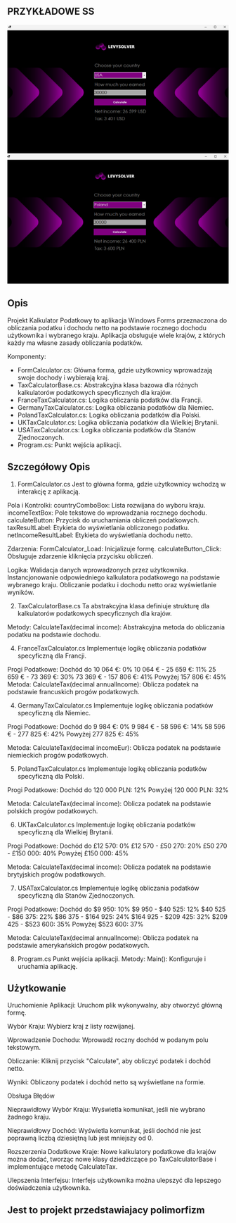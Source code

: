 ## PRZYKŁADOWE SS
![e](images/1.png)
![e](images/2.png)

## Opis
Projekt Kalkulator Podatkowy to aplikacja Windows Forms przeznaczona do obliczania podatku i dochodu netto na podstawie rocznego dochodu użytkownika i wybranego kraju. Aplikacja obsługuje wiele krajów, z których każdy ma własne zasady obliczania podatków.

Komponenty:
- FormCalculator.cs: Główna forma, gdzie użytkownicy wprowadzają swoje dochody i wybierają kraj.
- TaxCalculatorBase.cs: Abstrakcyjna klasa bazowa dla różnych kalkulatorów podatkowych specyficznych dla krajów.
- FranceTaxCalculator.cs: Logika obliczania podatków dla Francji.
- GermanyTaxCalculator.cs: Logika obliczania podatków dla Niemiec.
- PolandTaxCalculator.cs: Logika obliczania podatków dla Polski.
- UKTaxCalculator.cs: Logika obliczania podatków dla Wielkiej Brytanii.
- USATaxCalculator.cs: Logika obliczania podatków dla Stanów Zjednoczonych.
- Program.cs: Punkt wejścia aplikacji.

## Szczegółowy Opis
1. FormCalculator.cs
Jest to główna forma, gdzie użytkownicy wchodzą w interakcję z aplikacją.

Pola i Kontrolki:
countryComboBox: Lista rozwijana do wyboru kraju.
incomeTextBox: Pole tekstowe do wprowadzania rocznego dochodu.
calculateButton: Przycisk do uruchamiania obliczeń podatkowych.
taxResultLabel: Etykieta do wyświetlania obliczonego podatku.
netIncomeResultLabel: Etykieta do wyświetlania dochodu netto.

Zdarzenia:
FormCalculator_Load: Inicjalizuje formę.
calculateButton_Click: Obsługuje zdarzenie kliknięcia przycisku obliczeń.

Logika:
Walidacja danych wprowadzonych przez użytkownika.
Instancjonowanie odpowiedniego kalkulatora podatkowego na podstawie wybranego kraju.
Obliczanie podatku i dochodu netto oraz wyświetlanie wyników.

2. TaxCalculatorBase.cs
Ta abstrakcyjna klasa definiuje strukturę dla kalkulatorów podatkowych specyficznych dla krajów.

Metody:
CalculateTax(decimal income): Abstrakcyjna metoda do obliczania podatku na podstawie dochodu.

4. FranceTaxCalculator.cs
Implementuje logikę obliczania podatków specyficzną dla Francji.

Progi Podatkowe:
Dochód do 10 064 €: 0%
10 064 € - 25 659 €: 11%
25 659 € - 73 369 €: 30%
73 369 € - 157 806 €: 41%
Powyżej 157 806 €: 45%
Metoda:
CalculateTax(decimal annualIncome): Oblicza podatek na podstawie francuskich progów podatkowych.

4. GermanyTaxCalculator.cs
Implementuje logikę obliczania podatków specyficzną dla Niemiec.

Progi Podatkowe:
Dochód do 9 984 €: 0%
9 984 € - 58 596 €: 14%
58 596 € - 277 825 €: 42%
Powyżej 277 825 €: 45%

Metoda:
CalculateTax(decimal incomeEur): Oblicza podatek na podstawie niemieckich progów podatkowych.

5. PolandTaxCalculator.cs
Implementuje logikę obliczania podatków specyficzną dla Polski.

Progi Podatkowe:
Dochód do 120 000 PLN: 12%
Powyżej 120 000 PLN: 32%

Metoda:
CalculateTax(decimal income): Oblicza podatek na podstawie polskich progów podatkowych.

6. UKTaxCalculator.cs
Implementuje logikę obliczania podatków specyficzną dla Wielkiej Brytanii.

Progi Podatkowe:
Dochód do £12 570: 0%
£12 570 - £50 270: 20%
£50 270 - £150 000: 40%
Powyżej £150 000: 45%

Metoda:
CalculateTax(decimal income): Oblicza podatek na podstawie brytyjskich progów podatkowych.

7. USATaxCalculator.cs
Implementuje logikę obliczania podatków specyficzną dla Stanów Zjednoczonych.

Progi Podatkowe:
Dochód do $9 950: 10%
$9 950 - $40 525: 12%
$40 525 - $86 375: 22%
$86 375 - $164 925: 24%
$164 925 - $209 425: 32%
$209 425 - $523 600: 35%
Powyżej $523 600: 37%

Metoda:
CalculateTax(decimal annualIncome): Oblicza podatek na podstawie amerykańskich progów podatkowych.

8. Program.cs
Punkt wejścia aplikacji.
Metody:
Main(): Konfiguruje i uruchamia aplikację.

## Użytkowanie
Uruchomienie Aplikacji:
Uruchom plik wykonywalny, aby otworzyć główną formę.

Wybór Kraju:
Wybierz kraj z listy rozwijanej.

Wprowadzenie Dochodu:
Wprowadź roczny dochód w podanym polu tekstowym.

Obliczanie:
Kliknij przycisk "Calculate", aby obliczyć podatek i dochód netto.

Wyniki:
Obliczony podatek i dochód netto są wyświetlane na formie.

Obsługa Błędów

Nieprawidłowy Wybór Kraju:
Wyświetla komunikat, jeśli nie wybrano żadnego kraju.

Nieprawidłowy Dochód:
Wyświetla komunikat, jeśli dochód nie jest poprawną liczbą dziesiętną lub jest mniejszy od 0.

Rozszerzenia
Dodatkowe Kraje:
Nowe kalkulatory podatkowe dla krajów można dodać, tworząc nowe klasy dziedziczące po TaxCalculatorBase i implementujące metodę CalculateTax.

Ulepszenia Interfejsu:
Interfejs użytkownika można ulepszyć dla lepszego doświadczenia użytkownika.

## Jest to projekt przedstawiajacy polimorfizm
